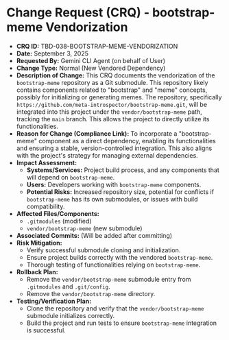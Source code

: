 # Change Request (CRQ) - bootstrap-meme Vendorization

*   **CRQ ID:** TBD-038-BOOTSTRAP-MEME-VENDORIZATION
*   **Date:** September 3, 2025
*   **Requested By:** Gemini CLI Agent (on behalf of User)
*   **Change Type:** Normal (New Vendored Dependency)
*   **Description of Change:**
    This CRQ documents the vendorization of the `bootstrap-meme` repository as a Git submodule. This repository likely contains components related to "bootstrap" and "meme" concepts, possibly for initializing or generating memes. The repository, specifically `https://github.com/meta-introspector/bootstrap-meme.git`, will be integrated into this project under the `vendor/bootstrap-meme` path, tracking the `main` branch. This allows the project to directly utilize its functionalities.
*   **Reason for Change (Compliance Link):**
    To incorporate a "bootstrap-meme" component as a direct dependency, enabling its functionalities and ensuring a stable, version-controlled integration. This also aligns with the project's strategy for managing external dependencies.
*   **Impact Assessment:**
    *   **Systems/Services:** Project build process, and any components that will depend on `bootstrap-meme`.
    *   **Users:** Developers working with `bootstrap-meme` components.
    *   **Potential Risks:** Increased repository size, potential for conflicts if `bootstrap-meme` has its own submodules, or issues with build compatibility.
*   **Affected Files/Components:**
    *   `.gitmodules` (modified)
    *   `vendor/bootstrap-meme` (new submodule)
*   **Associated Commits:** (Will be added after committing)
*   **Risk Mitigation:**
    *   Verify successful submodule cloning and initialization.
    *   Ensure project builds correctly with the vendored `bootstrap-meme`.
    *   Thorough testing of functionalities relying on `bootstrap-meme`.
*   **Rollback Plan:**
    *   Remove the `vendor/bootstrap-meme` submodule entry from `.gitmodules` and `.git/config`.
    *   Remove the `vendor/bootstrap-meme` directory.
*   **Testing/Verification Plan:**
    *   Clone the repository and verify that the `vendor/bootstrap-meme` submodule initializes correctly.
    *   Build the project and run tests to ensure `bootstrap-meme` integration is successful.
